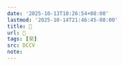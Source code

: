 ```yaml
---
date: '2025-10-13T10:26:54+08:00'
lastmod: '2025-10-14T21:46:45-08:00'
title: 􀵹
url: 􀵹
tags: [癸]
src: DCCV
note:
---
```

